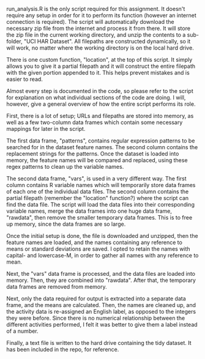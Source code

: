 run_analysis.R is the only script required for this assignment. It doesn't require any setup in order for it to perform its function (however an internet connection is required). The script will automatically download the necessary zip file from the internet and process it from there. It will store the zip file in the current working directory, and unzip the contents to a sub-folder, "UCI HAR Dataset". All filepaths are constructed dynamically, so it will work, no matter where the working directory is on the local hard drive.

There is one custom function, "location", at the top of this script. It simply allows you to give it a partial filepath and it will construct the entire filepath with the given portion appended to it. This helps prevent mistakes and is easier to read.

Almost every step is documented in the code, so please refer to the script for explanation on what individual sections of the code are doing. I will, however, give a general overview of how the entire script performs its role.

First, there is a lot of setup; URLs and filepaths are stored into memory, as well as a few two-column data frames which contain some necessary mappings for later in the script.

The first data frame, "patterns", contains regular expression patterns to be searched for in the dataset feature names. The second column contains the replacement strings for the patterns. Once the dataset is loaded into memory, the feature names will be compared and replaced, using these regex patterns to clean up the variable names.

The second data frame, "vars", is used in a very different way. The first column contains R variable names which will temporarily store data frames of each one of the individual data files. The second column contains the partial filepath (remember the "location" function?) where the script can find the data file. The script will load the data files into their corresponding variable names, merge the data frames into one huge data frame, "rawdata", then remove the smaller temporary data frames. This is to free up memory, since the data frames are so large.

Once the initial setup is done, the file is downloaded and unzipped, then the feature names are loaded, and the names containing any reference to means or standard deviations are saved. I opted to retain the names with capital- and lowercase-M, in order to gather all names with any reference to mean.

Next, the "vars" data frame is processed, and the data files are loaded into memory. Then, they are combined into "rawdata". After that, the temporary data frames are removed from memory.

Next, only the data required for output is extracted into a separate data frame, and the means are calculated. Then, the names are cleaned up, and the activity data is re-assigned an English label, as opposed to the integers they were before. Since there is no numerical relationship between the different activities performed, I felt it was better to give them a label instead of a number.

Finally, a text file is written to the hard drive containing the tidy dataset. It has been included in the repo, for reference.